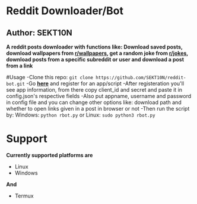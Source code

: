 ﻿# Reddit Downloader/Bot
 ## Author: SEKT10N
 
 **A reddit posts downloader with functions like: Download saved posts, download wallpapers from [**r/wallpapers**](https://www.reddit.com/r/wallpapers), get a random joke from [**r/jokes**](https://www.reddit.com/r/jokes), download posts from a specific subreddit or user and download a post from a link**
 
 #Usage
 -Clone this repo:
 `git clone https://github.com/SEKT10N/reddit-bot.git`
 -Go [**here**](https://www.reddit.com/prefs/apps) and register for an app/script
 -After registeration you'll see app information, from there copy client_id and secret and paste it in config.json's respective fields
 -Also put appname, username and password in config file and you can change other options like: download path and whether to open links given in a post in browser or not
 -Then run the script by:
 Windows: `python rbot.py` or Linux: `sudo python3 rbot.py`

# Support
**Currently supported platforms are**
- Linux
- Windows

**And**
- Termux
